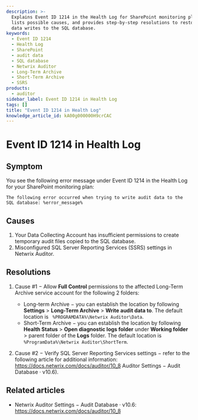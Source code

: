 ```yaml
---
description: >-
  Explains Event ID 1214 in the Health Log for SharePoint monitoring plans,
  lists possible causes, and provides step-by-step resolutions to restore audit
  data writes to the SQL database.
keywords:
  - Event ID 1214
  - Health Log
  - SharePoint
  - audit data
  - SQL database
  - Netwrix Auditor
  - Long-Term Archive
  - Short-Term Archive
  - SSRS
products:
  - auditor
sidebar_label: Event ID 1214 in Health Log
tags: []
title: "Event ID 1214 in Health Log"
knowledge_article_id: kA00g000000H9crCAC
---
```


# Event ID 1214 in Health Log

## Symptom

You see the following error message under Event ID 1214 in the Health Log for your SharePoint monitoring plan:

```text
The following error occurred when trying to write audit data to the SQL database: %error_message%
```

## Causes

1. Your Data Collecting Account has insufficient permissions to create temporary audit files copied to the SQL database.
2. Misconfigured SQL Server Reporting Services (SSRS) settings in Netwrix Auditor.

## Resolutions

1. Cause #1 − Allow **Full Control** permissions to the affected Long-Term Archive service account for the following 2 folders:

   - Long-term Archive − you can establish the location by following **Settings** > **Long-Term Archive** > **Write audit data to**. The default location is ` %PROGRAMDATA%\Netwrix Auditor\Data`.
   - Short-Term Archive − you can establish the location by following **Health Status** > **Open diagnostic logs folder** under **Working folder** > parent folder of the **Logs** folder. The default location is ` %ProgramData%\Netwrix Auditor\ShortTerm`.

2. Cause #2 − Verify SQL Server Reporting Services settings − refer to the following article for additional information: https://docs.netwrix.com/docs/auditor/10_8 Auditor Settings − Audit Database · v10.6).

## Related articles

- Netwrix Auditor Settings − Audit Database · v10.6: https://docs.netwrix.com/docs/auditor/10_8
